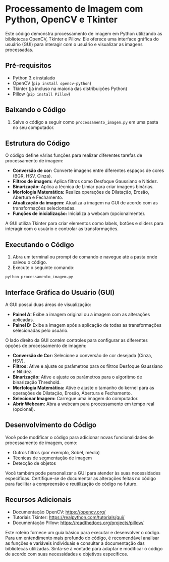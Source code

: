# Processamento de Imagem com Python, OpenCV e Tkinter

Este código demonstra processamento de imagem em Python utilizando as bibliotecas OpenCV, Tkinter e Pillow. Ele oferece uma interface gráfica do usuário (GUI) para interagir com o usuário e visualizar as imagens processadas.

## Pré-requisitos

* Python 3.x instalado
* OpenCV (`pip install opencv-python`)
* Tkinter (já incluso na maioria das distribuições Python)
* Pillow (`pip install Pillow`)

## Baixando o Código

1. Salve o código a seguir como `processamento_imagem.py` em uma pasta no seu computador.

## Estrutura do Código

O código define várias funções para realizar diferentes tarefas de processamento de imagem:

* **Conversão de cor:** Converte imagens entre diferentes espaços de cores (BGR, HSV, Cinza).
* **Filtros de imagem:** Aplica filtros como Desfoque Gaussiano e Nitidez.
* **Binarização:** Aplica a técnica de Limiar para criar imagens binárias.
* **Morfologia Matemática:** Realiza operações de Dilatação, Erosão, Abertura e Fechamento.
* **Atualização da imagem:** Atualiza a imagem na GUI de acordo com as transformações selecionadas.
* **Funções de inicialização:** Inicializa a webcam (opcionalmente).

A GUI utiliza Tkinter para criar elementos como labels, botões e sliders para interagir com o usuário e controlar as transformações.

## Executando o Código

1. Abra um terminal ou prompt de comando e navegue até a pasta onde salvou o código.
2. Execute o seguinte comando:

```
python processamento_imagem.py
```

## Interface Gráfica do Usuário (GUI)

A GUI possui duas áreas de visualização:

* **Painel A:** Exibe a imagem original ou a imagem com as alterações aplicadas.
* **Painel B:** Exibe a imagem após a aplicação de todas as transformações selecionadas pelo usuário.

O lado direito da GUI contém controles para configurar as diferentes opções de processamento de imagem:

* **Conversão de Cor:** Selecione a conversão de cor desejada (Cinza, HSV).
* **Filtros:** Ative e ajuste os parâmetros para os filtros Desfoque Gaussiano e Nitidez.
* **Binarização:** Ative e ajuste os parâmetros para o algoritmo de binarização Threshold.
* **Morfologia Matemática:** Ative e ajuste o tamanho do kernel para as operações de Dilatação, Erosão, Abertura e Fechamento.
* **Selecionar Imagem:** Carregue uma imagem do computador.
* **Abrir Webcam:** Abra a webcam para processamento em tempo real (opcional).

## Desenvolvimento do Código

Você pode modificar o código para adicionar novas funcionalidades de processamento de imagem, como:

* Outros filtros (por exemplo, Sobel, média)
* Técnicas de segmentação de imagem
* Detecção de objetos

Você também pode personalizar a GUI para atender às suas necessidades específicas. Certifique-se de documentar as alterações feitas no código para facilitar a compreensão e reutilização do código no futuro.

## Recursos Adicionais

* Documentação OpenCV: https://opencv.org/
* Tutoriais Tkinter: https://realpython.com/tutorials/gui/
* Documentação Pillow: https://readthedocs.org/projects/pillow/

Este roteiro fornece um guia básico para executar e desenvolver o código. Para um entendimento mais profundo do código, é recomendável analisar as funções e variáveis ​​individuais e consultar a documentação das bibliotecas utilizadas. Sinta-se à vontade para adaptar e modificar o código de acordo com suas necessidades e objetivos específicos.
